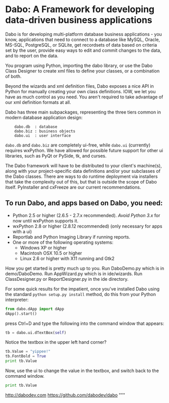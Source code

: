 Dabo: A Framework for developing data-driven business applications
==================================================================

Dabo is for developing multi-platform database business applications - you know, applications that need to connect to a database like MySQL, Oracle, MS-SQL, PostgreSQL, or SQLite, get recordsets of data based on criteria set by the user, provide easy ways to edit and commit changes to the data, and to report on the data.

You program using Python, importing the dabo library, or use the Dabo Class Designer to create xml files to define your classes, or a combination of both.

Beyond the wizards and xml definition files, Dabo exposes a nice API in Python for manually creating your own class definitions. IOW, we let you have as much control as you need. You aren't required to take advantage of our xml definition formats at all.

Dabo has three main subpackages, representing the three tiers common in modern database application design:
```
	dabo.db  : database
	dabo.biz : business objects
	dabo.ui  : user interface
```
```dabo.db``` and ```dabo.biz``` are completely ui-free, while ```dabo.ui``` (currently) requires wxPython. We have allowed for possible future support for other ui libraries, such as PyQt or PySide, tk, and curses.

The Dabo framework will have to be distributed to your client's machine(s), along with your project-specific data definitions and/or your subclasses of the Dabo classes. There are ways to do runtime deployment via installers that take the complexity out of this, but that is outside the scope of Dabo itself. PyInstaller and cxFreeze are our current recommendations.

To run Dabo, and apps based on Dabo, you need:
----------------------------------------------
 * Python 2.5 or higher (2.6.5 - 2.7.x recommended). *Avoid Python 3.x* for now until wxPython supports it.
 * wxPython 2.8 or higher (2.8.12 recommended) (only necessary for apps with a ui)
 * Reportlab and Python Imaging Library if running reports.
 * One or more of the following operating systems:
   * Windows XP or higher
   * Macintosh OSX 10.5 or higher
   * Linux 2.6 or higher with X11 running and Gtk2

How you get started is pretty much up to you. Run DaboDemo.py which is in demo/DaboDemo. Run AppWizard.py which is in ide/wizards. Run ClassDesigner.py or ReportDesigner.py in the ide directory.

For some quick results for the impatient, once you've installed Dabo using the standard ```python setup.py install``` method, do this from your Python interpreter:

```python
from dabo.dApp import dApp
dApp().start()
```

press Ctrl+D and type the following into the command window that appears:

```python
tb = dabo.ui.dTextBox(self)
```

Notice the textbox in the upper left hand corner?
```python
tb.Value = "yippee!"
tb.FontBold = True
print tb.Value
```

Now, use the ui to change the value in the textbox, and switch back to
the command window.
```python
print tb.Value
```

http://dabodev.com
https://github.com/dabodev/dabo
"""
